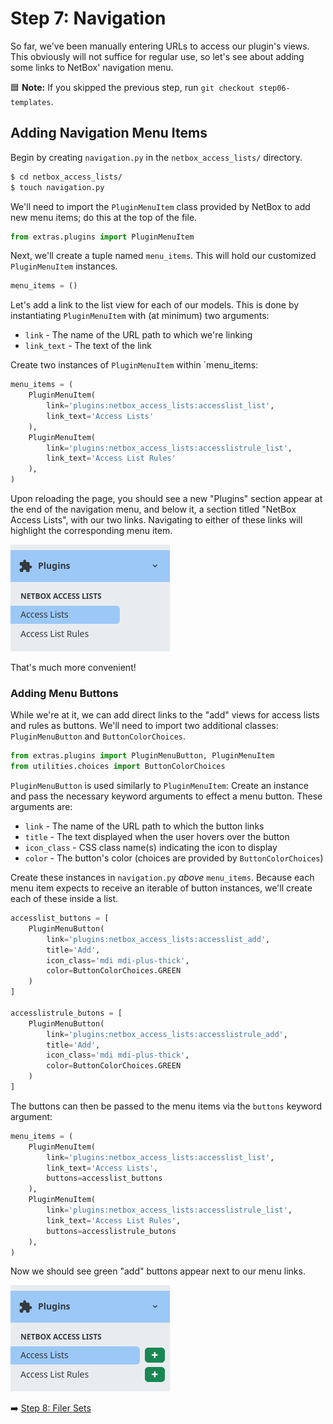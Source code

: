 # Step 7: Navigation

So far, we've been manually entering URLs to access our plugin's views. This obviously will not suffice for regular use, so let's see about adding some links to NetBox' navigation menu.

:blue_square: **Note:** If you skipped the previous step, run `git checkout step06-templates`.

## Adding Navigation Menu Items

Begin by creating `navigation.py` in the `netbox_access_lists/` directory.

```bash
$ cd netbox_access_lists/
$ touch navigation.py
```

We'll need to import the `PluginMenuItem` class provided by NetBox to add new menu items; do this at the top of the file.

```python
from extras.plugins import PluginMenuItem
```

Next, we'll create a tuple named `menu_items`. This will hold our customized `PluginMenuItem` instances.

```python
menu_items = ()
```

Let's add a link to the list view for each of our models. This is done by instantiating `PluginMenuItem` with (at minimum) two arguments:

* `link` - The name of the URL path to which we're linking
* `link_text` - The text of the link

Create two instances of `PluginMenuItem` within `menu_items:

```python
menu_items = (
    PluginMenuItem(
        link='plugins:netbox_access_lists:accesslist_list',
        link_text='Access Lists'
    ),
    PluginMenuItem(
        link='plugins:netbox_access_lists:accesslistrule_list',
        link_text='Access List Rules'
    ),
)
```

Upon reloading the page, you should see a new "Plugins" section appear at the end of the navigation menu, and below it, a section titled "NetBox Access Lists", with our two links. Navigating to either of these links will highlight the corresponding menu item.

![Navigation menu items](/images/step07-menu-items1.png)

That's much more convenient!

### Adding Menu Buttons

While we're at it, we can add direct links to the "add" views for access lists and rules as buttons. We'll need to import two additional classes: `PluginMenuButton` and `ButtonColorChoices`.

```python
from extras.plugins import PluginMenuButton, PluginMenuItem
from utilities.choices import ButtonColorChoices
```

`PluginMenuButton` is used similarly to `PluginMenuItem`: Create an instance and pass the necessary keyword arguments to effect a menu button. These arguments are:

* `link` - The name of the URL path to which the button links
* `title` - The text displayed when the user hovers over the button
* `icon_class` - CSS class name(s) indicating the icon to display
* `color` - The button's color (choices are provided by `ButtonColorChoices`)

Create these instances in `navigation.py` _above_ `menu_items`. Because each menu item expects to receive an iterable of button instances, we'll create each of these inside a list.

```python
accesslist_buttons = [
    PluginMenuButton(
        link='plugins:netbox_access_lists:accesslist_add',
        title='Add',
        icon_class='mdi mdi-plus-thick',
        color=ButtonColorChoices.GREEN
    )
]

accesslistrule_butons = [
    PluginMenuButton(
        link='plugins:netbox_access_lists:accesslistrule_add',
        title='Add',
        icon_class='mdi mdi-plus-thick',
        color=ButtonColorChoices.GREEN
    )
]
```

The buttons can then be passed to the menu items via the `buttons` keyword argument:

```python
menu_items = (
    PluginMenuItem(
        link='plugins:netbox_access_lists:accesslist_list',
        link_text='Access Lists',
        buttons=accesslist_buttons
    ),
    PluginMenuItem(
        link='plugins:netbox_access_lists:accesslistrule_list',
        link_text='Access List Rules',
        buttons=accesslistrule_butons
    ),
)
```

Now we should see green "add" buttons appear next to our menu links.

![Navigation menu items with buttons](/images/step07-menu-items2.png)

:arrow_right: [Step 8: Filer Sets](/tutorial/step08-filter-sets.md)

